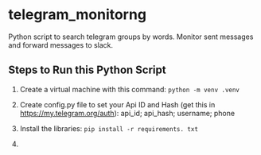 # telegram_monitorng
Python script to search telegram groups by words. Monitor sent messages and forward messages to slack.

## Steps to Run this Python Script

1. Create a virtual machine with this command:
`python -m venv .venv`

2. Create config.py file to set your Api ID and Hash 
(get this in https://my.telegram.org/auth):
api_id; api_hash; username; phone

3. Install the libraries:
`pip install -r requirements. txt`

4.